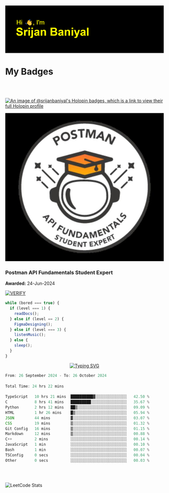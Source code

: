 ![Header](./header.png)

# My Badges

<Br />
<Br />

[![An image of @srijanbaniyal's Holopin badges, which is a link to view their full Holopin profile](https://holopin.me/srijanbaniyal)](https://holopin.io/@srijanbaniyal)

[![Postman API Fundamentals Student Expert](/Postman.jpeg)](https://api.badgr.io/public/assertions/r9BLLy0oTfKJBbkGuDI1zA)

### Postman API Fundamentals Student Expert

**Awarded:** 24-Jun-2024

[![VERIFY](https://img.shields.io/badge/VERIFY-blue)](https://badgecheck.io?url=https%3A%2F%2Fapi.badgr.io%2Fpublic%2Fassertions%2Fr9BLLy0oTfKJBbkGuDI1zA)

```javascript
while (bored === true) {
  if (level === 1) {
    readDocs();
  } else if (level == 2) {
    FigmaDesigning();
  } else if (level === 3) {
    listenMusic();
  } else {
    sleep();
  }
}
```

<p align="center">
  <a href="https://git.io/typing-svg"><img src="https://readme-typing-svg.demolab.com?font=Tilt+Prism&size=30&pause=1000&color=0FF75B&center=true&vCenter=true&width=800&height=80&lines=Time+spent+on+various+Programming+languages" alt="Typing SVG" /></a>
</p>

<!--START_SECTION:waka-->

```TypeScript
From: 26 September 2024 - To: 26 October 2024

Total Time: 24 hrs 22 mins

TypeScript   10 hrs 21 mins  ██████████▓░░░░░░░░░░░░░░   42.50 %
C            8 hrs 41 mins   █████████░░░░░░░░░░░░░░░░   35.67 %
Python       2 hrs 12 mins   ██▒░░░░░░░░░░░░░░░░░░░░░░   09.09 %
HTML         1 hr 26 mins    █▒░░░░░░░░░░░░░░░░░░░░░░░   05.94 %
JSON         44 mins         ▓░░░░░░░░░░░░░░░░░░░░░░░░   03.07 %
CSS          19 mins         ▒░░░░░░░░░░░░░░░░░░░░░░░░   01.32 %
Git Config   16 mins         ▒░░░░░░░░░░░░░░░░░░░░░░░░   01.15 %
Markdown     12 mins         ▒░░░░░░░░░░░░░░░░░░░░░░░░   00.88 %
C++          2 mins          ░░░░░░░░░░░░░░░░░░░░░░░░░   00.14 %
JavaScript   1 min           ░░░░░░░░░░░░░░░░░░░░░░░░░   00.10 %
Bash         1 min           ░░░░░░░░░░░░░░░░░░░░░░░░░   00.07 %
TSConfig     0 secs          ░░░░░░░░░░░░░░░░░░░░░░░░░   00.04 %
Other        0 secs          ░░░░░░░░░░░░░░░░░░░░░░░░░   00.03 %
```

<!--END_SECTION:waka-->

<Br />
<Br />

![LeetCode Stats](https://leetcard.jacoblin.cool/Srijan-Baniyal?theme=dark&font=Rasa&ext=contest)
